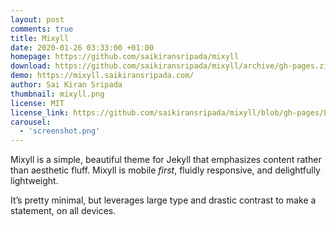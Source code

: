 ```yaml
---
layout: post
comments: true
title: Mixyll
date: 2020-01-26 03:33:00 +01:00
homepage: https://github.com/saikiransripada/mixyll
download: https://github.com/saikiransripada/mixyll/archive/gh-pages.zip
demo: https://mixyll.saikiransripada.com/
author: Sai Kiran Sripada
thumbnail: mixyll.png
license: MIT
license_link: https://github.com/saikiransripada/mixyll/blob/gh-pages/LICENSE.txt
carousel:
  - 'screenshot.png'
---
```


Mixyll is a simple, beautiful theme for Jekyll that emphasizes content rather than aesthetic fluff. Mixyll is mobile _first_, fluidly responsive, and delightfully lightweight.

It’s pretty minimal, but leverages large type and drastic contrast to make a statement, on all devices.
